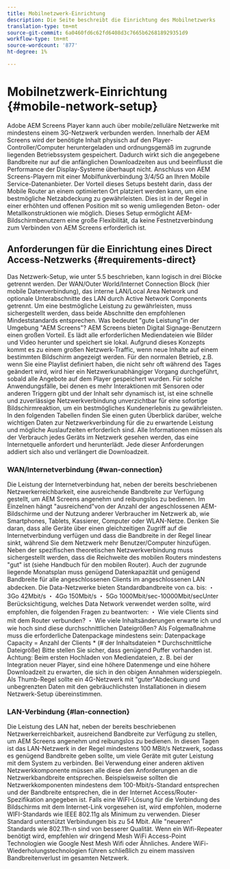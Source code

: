 ```yaml
---
title: Mobilnetzwerk-Einrichtung
description: Die Seite beschreibt die Einrichtung des Mobilnetzwerks
translation-type: tm+mt
source-git-commit: 6a0460fd6c62fd6408d3c7665b626818929351d9
workflow-type: tm+mt
source-wordcount: '877'
ht-degree: 1%

---
```



# Mobilnetzwerk-Einrichtung {#mobile-network-setup}

Adobe AEM Screens Player kann auch über mobile/zelluläre Netzwerke mit mindestens einem 3G-Netzwerk verbunden werden.
Innerhalb der AEM Screens wird der benötigte Inhalt physisch auf den Player-Controller/Computer heruntergeladen und ordnungsgemäß im zugrunde liegenden Betriebssystem gespeichert. Dadurch wirkt sich die angegebene Bandbreite nur auf die anfänglichen Downloadzeiten aus und beeinflusst die Performance der Display-Systeme überhaupt nicht.
Anschluss von AEM Screens-Playern mit einer Mobilfunkverbindung 3/4/5G an Ihren Mobile Service-Datenanbieter. Der Vorteil dieses Setups besteht darin, dass der Mobile Router an einem optimierten Ort platziert werden kann, um eine bestmögliche Netzabdeckung zu gewährleisten. Dies ist in der Regel in einer erhöhten und offenen Position mit so wenig umliegenden Beton- oder Metallkonstruktionen wie möglich.
Dieses Setup ermöglicht AEM-Bildschirmbenutzern eine große Flexibilität, da keine Festnetzverbindung zum Verbinden von AEM Screens erforderlich ist.


## Anforderungen für die Einrichtung eines Direct Access-Netzwerks {#requirements-direct}

Das Netzwerk-Setup, wie unter 5.5 beschrieben, kann logisch in drei Blöcke getrennt werden. Der WAN/Outer World/Internet Connection Block (hier mobile Datenverbindung), das interne LAN/Local Area Network und optionale Unterabschnitte des LAN durch Active Network Components getrennt.
Um eine bestmögliche Leistung zu gewährleisten, muss sichergestellt werden, dass beide Abschnitte den empfohlenen Mindeststandards entsprechen.
Was bedeutet &quot;gute Leistung&quot;in der Umgebung &quot;AEM Screens&quot;?
AEM Screens bieten Digital Signage-Benutzern einen großen Vorteil. Es lädt alle erforderlichen Mediendateien wie Bilder und Video herunter und speichert sie lokal. Aufgrund dieses Konzepts kommt es zu einem großen Netzwerk-Traffic, wenn neue Inhalte auf einem bestimmten Bildschirm angezeigt werden.
Für den normalen Betrieb, z.B. wenn Sie eine Playlist definiert haben, die nicht sehr oft während des Tages geändert wird, wird hier ein Netzwerkunabhängiger Vorgang durchgeführt, sobald alle Angebote auf dem Player gespeichert wurden.
Für solche Anwendungsfälle, bei denen es mehr Interaktionen mit Sensoren oder anderen Triggern gibt und der Inhalt sehr dynamisch ist, ist eine schnelle und zuverlässige Netzwerkverbindung unverzichtbar für eine sofortige Bildschirmreaktion, um ein bestmögliches Kundenerlebnis zu gewährleisten.
In den folgenden Tabellen finden Sie einen guten Überblick darüber, welche wichtigen Daten zur Netzwerkverbindung für die zu erwartende Leistung und mögliche Auslaufzeiten erforderlich sind.
Alle Informationen müssen als der Verbrauch jedes Geräts im Netzwerk gesehen werden, das eine Internetquelle anfordert und herunterlädt. Jede dieser Anforderungen addiert sich also und verlängert die Downloadzeit.


### WAN/Internetverbindung {#wan-connection}

Die Leistung der Internetverbindung hat, neben der bereits beschriebenen Netzwerkerreichbarkeit, eine ausreichende Bandbreite zur Verfügung gestellt, um AEM Screens angenehm und reibungslos zu bedienen. Im Einzelnen hängt &quot;ausreichend&quot;von der Anzahl der angeschlossenen AEM-Bildschirme und der Nutzung anderer Verbraucher im Netzwerk ab, wie Smartphones, Tablets, Kassierer, Computer oder WLAN-Netze.
Denken Sie daran, dass alle Geräte über einen gleichzeitigen Zugriff auf die Internetverbindung verfügen und dass die Bandbreite in der Regel linear sinkt, während Sie dem Netzwerk mehr Benutzer/Computer hinzufügen.
Neben der spezifischen theoretischen Netzwerkverbindung muss sichergestellt werden, dass die Reichweite des mobilen Routers mindestens &quot;gut&quot; ist (siehe Handbuch für den mobilen Router). Auch der zugrunde liegende Monatsplan muss genügend Datenkapazität und genügend Bandbreite für alle angeschlossenen Clients im angeschlossenen LAN abdecken.
Die Data-Netzwerke bieten Standardbandbreite von ca. bis:
・ 3Go 42Mbit/s ・ 4Go 150Mbit/s ・ 5Go 1000Mbit/sec-10000Mbit/secUnter Berücksichtigung, welches Data Network verwendet werden sollte, wird empfohlen, die folgenden Fragen zu beantworten:
・ Wie viele Clients sind mit dem Router verbunden?
・ Wie viele Inhaltsänderungen erwarte ich und wie hoch sind diese durchschnittlichen Dateigrößen?
Als Folgemaßnahme muss die erforderliche Datenpackage mindestens sein:
Datenpackage Capacity = Anzahl der Clients * (# der Inhaltsdateien * Durchschnittliche Dateigröße) Bitte stellen Sie sicher, dass genügend Puffer vorhanden ist.
Achtung: Beim ersten Hochladen von Mediendateien, z. B. bei der Integration neuer Player, sind eine höhere Datenmenge und eine höhere Downloadzeit zu erwarten, die sich in den obigen Annahmen widerspiegeln.
Als Thumb-Regel sollte ein 4G-Netzwerk mit &quot;guter&quot;Abdeckung und unbegrenzten Daten mit den gebräuchlichsten Installationen in diesem Netzwerk-Setup übereinstimmen.


### LAN-Verbindung {#lan-connection}

Die Leistung des LAN hat, neben der bereits beschriebenen Netzwerkerreichbarkeit, ausreichend Bandbreite zur Verfügung zu stellen, um AEM Screens angenehm und reibungslos zu bedienen. In diesen Tagen ist das LAN-Netzwerk in der Regel mindestens 100 MBit/s Netzwerk, sodass es genügend Bandbreite geben sollte, um viele Geräte mit guter Leistung mit dem System zu verbinden. Bei Verwendung einer anderen aktiven Netzwerkkomponente müssen alle diese den Anforderungen an die Netzwerkbandbreite entsprechen. Beispielsweise sollten die Netzwerkkomponenten mindestens dem 100-Mbit/s-Standard entsprechen und der Bandbreite entsprechen, die in der Internet Access/Router-Spezifikation angegeben ist.
Falls eine WiFI-Lösung für die Verbindung des Bildschirms mit dem Internet-Link vorgesehen ist, wird empfohlen, moderne WIFI-Standards wie IEEE 802.11g als Minimum zu verwenden. Dieser Standard unterstützt Verbindungen bis zu 54 Mbit. Alle &quot;neueren&quot; Standards wie 802.11h-n sind von besserer Qualität. Wenn ein Wifi-Repeater benötigt wird, empfehlen wir dringend Mesh WiFi Access-Point Technologien wie Google Nest Mesh Wifi oder Ähnliches.
Andere WiFi-Wiederholungstechnologien führen schließlich zu einem massiven Bandbreitenverlust im gesamten Netzwerk.
